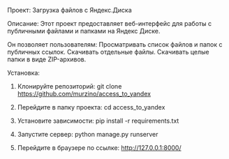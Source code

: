 Проект: Загрузка файлов с Яндекс.Диска

Описание:
Этот проект предоставляет веб-интерфейс для работы с публичными файлами и папками на Яндекс Диске. 

Он позволяет пользователям:
Просматривать список файлов и папок с публичных ссылок.
Скачивать отдельные файлы.
Скачивать целые папки в виде ZIP-архивов.

Установка:
1. Клонируйте репозиторий: git clone https://github.com/murzino/access_to_yandex

2. Перейдите в папку проекта: cd access_to_yandex

3. Установите зависимости: pip install -r requirements.txt

4. Запустите сервер: python manage.py runserver

5. Перейдите в браузере по ссылке: http://127.0.0.1:8000/

